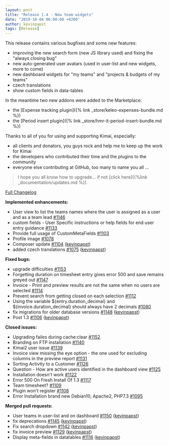 ```yaml
---
layout: post
title: "Release 1.4 - New team widgets"
date: "2019-10-04 06:00:00 +0200"
author: kevinpapst
tags: [Release]
---
```


This release contains various bugfixes and some new features:

- improving the new search form (new JS library used) and fixing the "always closing bug"
- new auto-generated user avatars (used in user-list and new widgets, more to come)
- new dashboard widgets for "my teams" and "projects & budgets of my teams"
- czech translations
- show custom fields in data-tables

In the meantime two new addons were added to the Marketplace:
- the [Expense tracking plugin]({% link _store/keleo-expenses-bundle.md %})
- the [Period insert plugin]({% link _store/hmr-it-period-insert-bundle.md %})

Thanks to all of you for using and supporting Kimai, especially:
- all clients and donators, you guys rock and help me to keep up the work for Kimai
- the developers who contributed their time and the plugins to the community
- everyone else contributing at GitHub, too many to name you all ...

> I hope you all know how to upgrade... if not [click here]({%link _documentation/updates.md %}).

[Full Changelog](https://github.com/kevinpapst/kimai2/compare/1.3...1.4)

**Implemented enhancements:**

- User view to list the teams names where the user is assigned as a user and as a team lead [\#1146](https://github.com/kevinpapst/kimai2/issues/1146)
- custom fields - User Specific instructions or help fields for end user entry guidance  [\#1133](https://github.com/kevinpapst/kimai2/issues/1133)
- Provide full usage of CustomMetaFields [\#1103](https://github.com/kevinpapst/kimai2/issues/1103)
- Profile image [\#1078](https://github.com/kevinpapst/kimai2/issues/1078)
- Composer update [\#1104](https://github.com/kevinpapst/kimai2/pull/1104) ([kevinpapst](https://github.com/kevinpapst))
- added czech translations [\#1075](https://github.com/kevinpapst/kimai2/pull/1075) ([kevinpapst](https://github.com/kevinpapst))

**Fixed bugs:**

- upgrade difficulties [\#1153](https://github.com/kevinpapst/kimai2/issues/1153)
- Forgetting duration on timesheet entry gives error 500 and save remains greyed out [\#1147](https://github.com/kevinpapst/kimai2/issues/1147)
- Invoice - Print and preview results are not the same when no users are selected  [\#1114](https://github.com/kevinpapst/kimai2/issues/1114)
- Prevent search from getting closed on each selection [\#1112](https://github.com/kevinpapst/kimai2/issues/1112)
- Using the variable ${entry.duration\_decimal} and ${invoice.duration\_decimal} should always have 2 decimals  [\#1080](https://github.com/kevinpapst/kimai2/issues/1080)
- fix migrations for older database versions [\#1148](https://github.com/kevinpapst/kimai2/pull/1148) ([kevinpapst](https://github.com/kevinpapst))
- Post 1.3 [\#1106](https://github.com/kevinpapst/kimai2/pull/1106) ([kevinpapst](https://github.com/kevinpapst))

**Closed issues:**

- Upgrading failes during cache:clear [\#1152](https://github.com/kevinpapst/kimai2/issues/1152)
- Branding on FTP installation [\#1140](https://github.com/kevinpapst/kimai2/issues/1140)
- Kimai2 user issue [\#1139](https://github.com/kevinpapst/kimai2/issues/1139)
- Invoice view missing the eye option - the one used for excluding columns in the preview report [\#1131](https://github.com/kevinpapst/kimai2/issues/1131)
- Sorting Activity to a Customer [\#1126](https://github.com/kevinpapst/kimai2/issues/1126)
- Question - How are active users identified in the dashboard view [\#1125](https://github.com/kevinpapst/kimai2/issues/1125)
- Installation doesn't work [\#1122](https://github.com/kevinpapst/kimai2/issues/1122)
- Error 500 On Fresh Install Of 1.3 [\#1117](https://github.com/kevinpapst/kimai2/issues/1117)
- Team timesheet? [\#1109](https://github.com/kevinpapst/kimai2/issues/1109)
- Plugin won't register [\#1108](https://github.com/kevinpapst/kimai2/issues/1108)
- Error Installation brand new Debian10, Apache2, PHP7.3 [\#1095](https://github.com/kevinpapst/kimai2/issues/1095)

**Merged pull requests:**

- User teams in user-list and on dashboard [\#1150](https://github.com/kevinpapst/kimai2/pull/1150) ([kevinpapst](https://github.com/kevinpapst))
- fix deprecations [\#1145](https://github.com/kevinpapst/kimai2/pull/1145) ([kevinpapst](https://github.com/kevinpapst))
- Fix search dropdown [\#1142](https://github.com/kevinpapst/kimai2/pull/1142) ([kevinpapst](https://github.com/kevinpapst))
- fix invoice preview [\#1129](https://github.com/kevinpapst/kimai2/pull/1129) ([kevinpapst](https://github.com/kevinpapst))
- Display meta-fields in datatables [\#1116](https://github.com/kevinpapst/kimai2/pull/1116) ([kevinpapst](https://github.com/kevinpapst))
